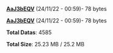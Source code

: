[**AaJ3bEQV**](/data/AaJ3bEQV.txt) (24/11/22 - 00:59)- 78 bytes

[**AaJ3bEQV**](/data/AaJ3bEQV.txt) (24/11/22 - 00:59)- 78 bytes

**Total Datas**: 4585

**Total Size**: 25.23 MB / 25.2 MB